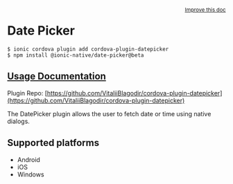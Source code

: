 <a style="float:right;font-size:12px;" href="http://github.com/ionic-team/ionic-native/edit/master/src/@ionic-native/plugins/date-picker/index.ts#L118">
  Improve this doc
</a>

# Date Picker

```
$ ionic cordova plugin add cordova-plugin-datepicker
$ npm install @ionic-native/date-picker@beta
```

## [Usage Documentation](https://ionicframework.com/docs/native/date-picker/)

Plugin Repo: [https://github.com/VitaliiBlagodir/cordova-plugin-datepicker](https://github.com/VitaliiBlagodir/cordova-plugin-datepicker)

The DatePicker plugin allows the user to fetch date or time using native dialogs.

## Supported platforms
- Android
- iOS
- Windows



